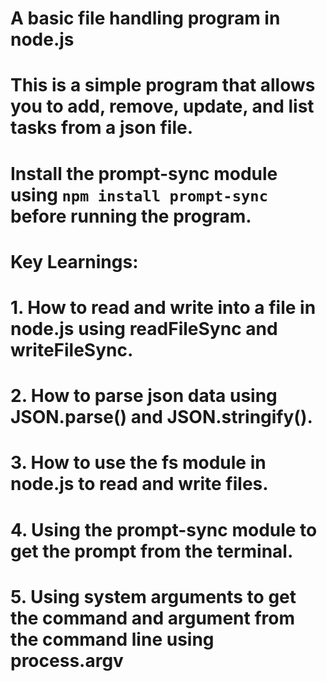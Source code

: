 # A basic file handling program in node.js

# This is a simple program that allows you to add, remove, update, and list tasks from a json file.

# Install the prompt-sync module using `npm install prompt-sync` before running the program.

# Key Learnings:

# 1. How to read and write into a file in node.js using readFileSync and writeFileSync.

# 2. How to parse json data using JSON.parse() and JSON.stringify().

# 3. How to use the fs module in node.js to read and write files.

# 4. Using the prompt-sync module to get the prompt from the terminal.

# 5. Using system arguments to get the command and argument from the command line using process.argv 
